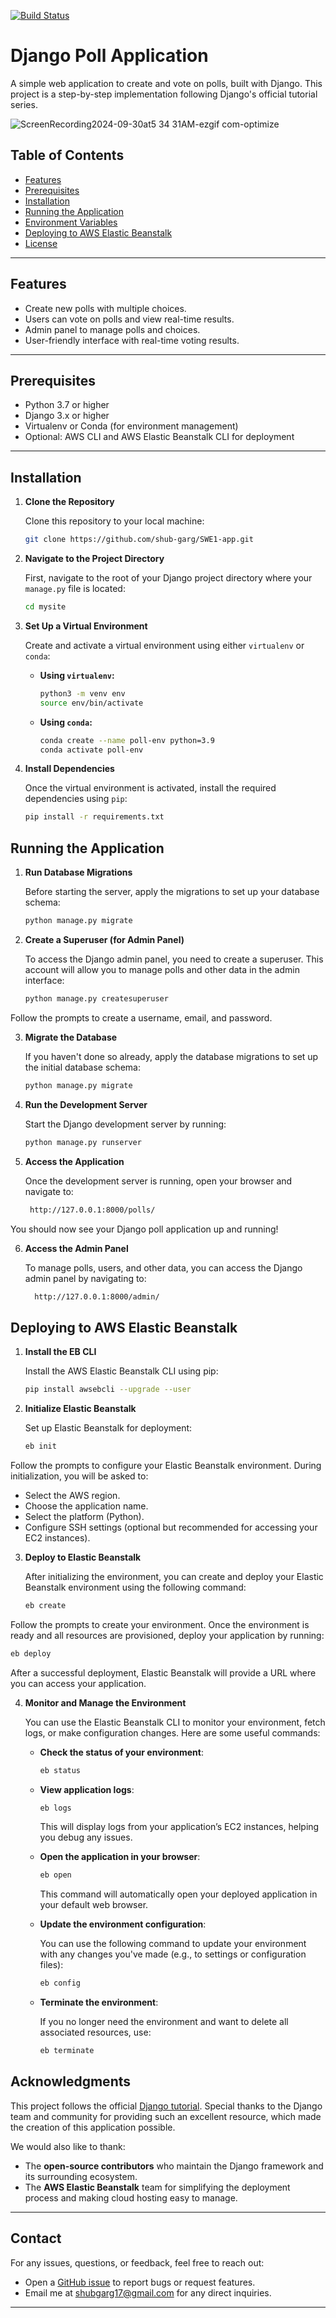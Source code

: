[![Build Status](https://app.travis-ci.com/shub-garg/SWE1-app.svg?token=DxuCsKDqE3cxqKSyCKjn&branch=master)](https://app.travis-ci.com/shub-garg/SWE1-app)

# Django Poll Application

A simple web application to create and vote on polls, built with Django. This project is a step-by-step implementation following Django's official tutorial series.

![ScreenRecording2024-09-30at5 34 31AM-ezgif com-optimize](https://github.com/user-attachments/assets/d1d1a32a-2415-4158-97b4-3b6563cdd0dd)

## Table of Contents
 
 
- [Features](#features)
- [Prerequisites](#prerequisites)
- [Installation](#installation)
- [Running the Application](#running-the-application)
- [Environment Variables](#environment-variables)
- [Deploying to AWS Elastic Beanstalk](#deploying-to-aws-elastic-beanstalk)
- [License](#license)

---

## Features

- Create new polls with multiple choices.
- Users can vote on polls and view real-time results.
- Admin panel to manage polls and choices.
- User-friendly interface with real-time voting results.

---

## Prerequisites

- Python 3.7 or higher
- Django 3.x or higher
- Virtualenv or Conda (for environment management)
- Optional: AWS CLI and AWS Elastic Beanstalk CLI for deployment

---

## Installation

1. **Clone the Repository**

   Clone this repository to your local machine:

   ```bash
   git clone https://github.com/shub-garg/SWE1-app.git
   ```

2. **Navigate to the Project Directory**

   First, navigate to the root of your Django project directory where your `manage.py` file is located:

   ```bash
   cd mysite
   ```

3. **Set Up a Virtual Environment**

   Create and activate a virtual environment using either `virtualenv` or `conda`:

   - **Using `virtualenv`:**

     ```bash
     python3 -m venv env
     source env/bin/activate
     ```

   - **Using `conda`:**

     ```bash
     conda create --name poll-env python=3.9
     conda activate poll-env
     ```

4. **Install Dependencies**

   Once the virtual environment is activated, install the required dependencies using `pip`:

   ```bash
   pip install -r requirements.txt
   ```

## Running the Application

1. **Run Database Migrations**

   Before starting the server, apply the migrations to set up your database schema:

   ```bash
   python manage.py migrate
   ```

2. **Create a Superuser (for Admin Panel)**

   To access the Django admin panel, you need to create a superuser. This account will allow you to manage polls and other data in the admin interface:

   ```bash
   python manage.py createsuperuser
   ```
Follow the prompts to create a username, email, and password.

3. **Migrate the Database**

   If you haven't done so already, apply the database migrations to set up the initial database schema:

   ```bash
   python manage.py migrate
   ```

4. **Run the Development Server**

   Start the Django development server by running:

   ```bash
   python manage.py runserver
   ```

5. **Access the Application**

   Once the development server is running, open your browser and navigate to:

   ```bash
    http://127.0.0.1:8000/polls/
   ```


You should now see your Django poll application up and running!

6. **Access the Admin Panel**

   To manage polls, users, and other data, you can access the Django admin panel by navigating to:

   ```bash
     http://127.0.0.1:8000/admin/
     ```

## Deploying to AWS Elastic Beanstalk

1. **Install the EB CLI**

   Install the AWS Elastic Beanstalk CLI using pip:

   ```bash
   pip install awsebcli --upgrade --user
   ```

2. **Initialize Elastic Beanstalk**

   Set up Elastic Beanstalk for deployment:

   ```bash
   eb init
   ```

Follow the prompts to configure your Elastic Beanstalk environment. During initialization, you will be asked to:

- Select the AWS region.
- Choose the application name.
- Select the platform (Python).
- Configure SSH settings (optional but recommended for accessing your EC2 instances).

3. **Deploy to Elastic Beanstalk**

   After initializing the environment, you can create and deploy your Elastic Beanstalk environment using the following command:

   ```bash
   eb create
   ```

Follow the prompts to create your environment. Once the environment is ready and all resources are provisioned, deploy your application by running:

```bash
eb deploy
```

After a successful deployment, Elastic Beanstalk will provide a URL where you can access your application.

4. **Monitor and Manage the Environment**

   You can use the Elastic Beanstalk CLI to monitor your environment, fetch logs, or make configuration changes. Here are some useful commands:

   - **Check the status of your environment**:

     ```bash
     eb status
     ```

   - **View application logs**:

     ```bash
     eb logs
     ```

     This will display logs from your application’s EC2 instances, helping you debug any issues.

   - **Open the application in your browser**:

     ```bash
     eb open
     ```

     This command will automatically open your deployed application in your default web browser.

   - **Update the environment configuration**:

     You can use the following command to update your environment with any changes you've made (e.g., to settings or configuration files):

     ```bash
     eb config
     ```

   - **Terminate the environment**:

     If you no longer need the environment and want to delete all associated resources, use:

     ```bash
     eb terminate
     ```
## Acknowledgments

This project follows the official [Django tutorial](https://docs.djangoproject.com/en/stable/intro/tutorial01/). Special thanks to the Django team and community for providing such an excellent resource, which made the creation of this application possible.

We would also like to thank:

- The **open-source contributors** who maintain the Django framework and its surrounding ecosystem.
- The **AWS Elastic Beanstalk** team for simplifying the deployment process and making cloud hosting easy to manage.

---

## Contact

For any issues, questions, or feedback, feel free to reach out:

- Open a [GitHub issue](https://github.com/shub-garg/SWE1-app/issues) to report bugs or request features.
- Email me at [shubgarg17@gmail.com](mailto:shubgarg17@gmail.com) for any direct inquiries.

---
